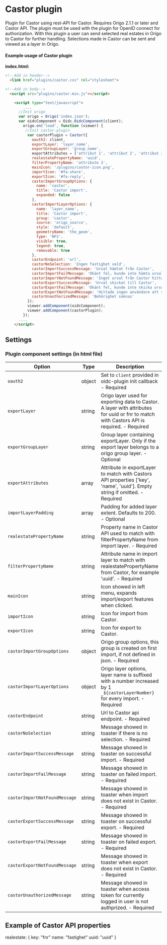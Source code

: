 # Castor plugin

Plugin for Castor using rest-API for Castor. Requires Origo 2.1.1 or later and Castor API. The plugin must be used with the plugin for OpenID connect for authorization.
With this plugin a user can send selected real estates in Origo to Castor for further handling. Selections made in Castor can be sent and viewed as a layer in Origo. 

#### Example usage of Castor plugin

**index.html:**
```html
<!--Add in header-->
  <link href="plugins/castor.css" rel="stylesheet">

<!--Add in body-->
  <script src="plugins/castor.min.js"></script>

    <script type="text/javascript">
    	....
      //Init origo
      var origo = Origo('index.json');
      var oidcComponent = Oidc.OidcComponent(client);
        origo.on('load', function (viewer) {
         //Init castor-plugin
          var castorPlugin = Castor({
            oauth2: client,
            exportLayer: 'layer_name',
            exportGroupLayer: 'group_name',
            exportAttributes = ['attribut 1', 'attribut 2', 'attribut 3'],
            realestatePropertyName: 'uuid',
            filterPropertyName: 'attribute 3',
            mainIcon: '/plugins/castor-icon.png',
            importIcon: '#fa-share',
            exportIcon: '#fa-reply',
            castorImportGroupOptions: {
              name: 'castor',
              title: 'Castor import',
              expanded: false
            },
            castorImportLayerOptions: {
              name: 'layer_name',
              title: 'Castor import',
              group: 'castor',
              source: 'origo_source',
              style: 'default',
              geometryName: 'the_geom',
              type: 'WFS',
              visible: true,
              legend: true,
              removable: true
            },
            castorEndpoint: 'url',
            castorNoSelection: 'Ingen fastighet vald',
            castorImportSuccessMessage: 'Urval hämtat från Castor',
            castorImportFailMessage: 'Okänt fel, kunde inte hämta urval från Castor',
            castorImportNotFoundMessage: 'Inget urval från Castor hittades',
            castorExportSuccessMessage: 'Urval skickat till Castor',
            castorExportFailMessage: 'Okänt fel, kunde inte skicka urval till Castor',
            castorExportNotFoundMessage: 'Hittade ingen användare att skicka urval till',
            castorUnauthorizedMessage: 'Behörighet saknas'
          });
          viewer.addComponent(oidcComponent);
          viewer.addComponent(castorPlugin);
        });
      ....
    </script>
```
## Settings
### Plugin component settings (in html file)
Option | Type | Description
---|---|---
`oauth2` | object | Set to `client` provided in oidc-plugin init callback - Required
`exportLayer` | string | Origo layer used for exporting data to Castor. A layer with attributes for uuid or fnr to match with Castors API is required. - Required
`exportGroupLayer` | string | Group layer containing exportLayer. Only if the export layer belongs to a origo group layer. - Optional
`exportAttributes` | array | Attribute in exportLayer to match with Castors API properties ['key', 'name', 'uuid']. Empty string if omitted. - Required
`importLayerPadding` | array | Padding for added layer extent. Defaults to 200. - Optional
`realestatePropertyName` | string | Property name in Castor API used to match with filterPropertyName from import layer. - Required
`filterPropertyName` | string | Attribute name in import layer to match with realestatePropertyName from Castor, for example 'uuid'. - Required
`mainIcon` | string | Icon showed in left menu, expands import/export features when clicked.
`importIcon` | string | Icon for import from Castor.
`exportIcon` | string | Icon for export to Castor.
`castorImportGroupOptions` | object | Origo group options, this group is created on first import, if not defined in json. - Required
`castorImportLayerOptions` | object | Origo layer options, layer name is suffixed with a number increased by 1 `_${castorLayerNumber}` for every import. - Required
`castorEndpoint` | string | Url to Castor api endpoint. - Required
`castorNoSelection` | string | Message showed in toaster if there is no selection. - Required
`castorImportSuccessMessage` | string | Message showed in toaster on successful import. - Required
`castorImportFailMessage` | string | Message showed in toaster on failed import. - Required
`castorImportNotFoundMessage` | string | Message showed in toaster when import does not exist in Castor. - Required
`castorExportSuccessMessage` | string | Message showed in toaster on successful export. - Required
`castorExportFailMessage` | string | Message showed in toaster on failed export. - Required
`castorExportNotFoundMessage` | string | Message showed in toaster when export does not exist in Castor. - Required
`castorUnauthorizedMessage` | string | Message showed in toaster when access token for currently logged in user is not authprized. - Required

## Example of Castor API properties
  realestate: 
    {
      key: "fnr"
      name: "fastighet"
      uuid: "uuid"
    }
